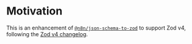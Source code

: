# Motivation

<!-- [27 Sep 2025] -->

This is an enhancement of [`@n8n/json-schema-to-zod`](https://www.npmjs.com/package/@n8n/json-schema-to-zod) to support Zod v4, following the [Zod v4 changelog](https://zod.dev/v4/changelog).

<!-- Not the original author—just keeping it open and up-to-date for the community. -->
